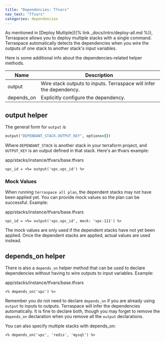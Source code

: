 ```yaml
---
title: "Dependencies: Tfvars"
nav_text: "Tfvars"
categories: dependencies
---
```


As mentioned in [Deploy Multiple]({% link _docs/intro/deploy-all.md %}), Terraspace allows you to deploy multiple stacks with a single command. Terraspace automatically detects the dependencies when you wire the outputs of one stack to another stack's input variables.

Here is some additional info about the dependencies-related helper methods.

Name | Description
--- | ---
output | Wire stack outputs to inputs. Terraspace will infer the dependency.
depends_on | Explicitly configure the dependency.

## output helper

The general form for `output` is

```ruby
output("DEPENDANT_STACK.OUTPUT_KEY", options={})
```

Where `DEPENDANT_STACK` is another stack in your terraform project, and `OUTPUT_KEY` is an output defined in that stack. Here's an tfvars example:

app/stacks/instance/tfvars/base.tfvars

    vpc_id = <%= output('vpc.vpc_id') %>

### Mock Values

When running `terraspace all plan`, the dependent stacks may not have been applied yet. You can provide mock values so the plan can be successful.  Example:

app/stacks/instance/tfvars/base.tfvars

    vpc_id = <%= output('vpc.vpc_id', mock: 'vpc-111') %>

The mock values are only used if the dependent stacks have not yet been applied. Once the dependent stacks are applied, actual values are used instead.

## depends_on helper

There is also a `depends_on` helper method that can be used to declare dependencies without having to wire outputs to input variables.  Example:

app/stacks/instance/tfvars/base.tfvars

    <% depends_on('vpc') %>

Remember you do not need to declare `depends_on` if you are already using `output` to inputs to outputs. Terraspace will infer the dependencies automatically. It is fine to declare both, though you may forget to remove the `depends_on` declaration when you remove all the `output` declarations.

You can also specify multiple stacks with depends_on:

    <% depends_on('vpc', 'redis', 'mysql') %>
